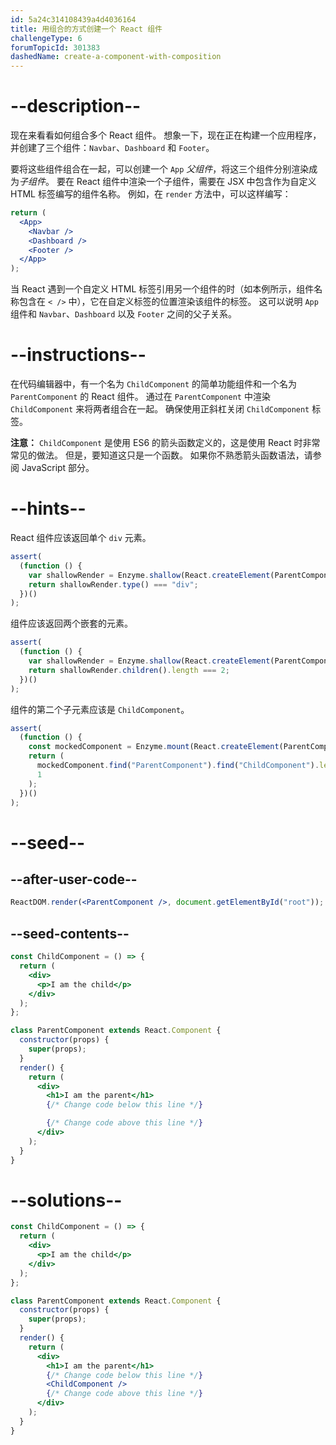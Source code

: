 ```yaml
---
id: 5a24c314108439a4d4036164
title: 用组合的方式创建一个 React 组件
challengeType: 6
forumTopicId: 301383
dashedName: create-a-component-with-composition
---
```


# --description--

现在来看看如何组合多个 React 组件。 想象一下，现在正在构建一个应用程序，并创建了三个组件：`Navbar`、`Dashboard` 和 `Footer`。

要将这些组件组合在一起，可以创建一个 `App` _父组件_，将这三个组件分别渲染成为*子组件*。 要在 React 组件中渲染一个子组件，需要在 JSX 中包含作为自定义 HTML 标签编写的组件名称。 例如，在 `render` 方法中，可以这样编写：

```jsx
return (
  <App>
    <Navbar />
    <Dashboard />
    <Footer />
  </App>
);
```

当 React 遇到一个自定义 HTML 标签引用另一个组件的时（如本例所示，组件名称包含在 `< />` 中），它在自定义标签的位置渲染该组件的标签。 这可以说明 `App` 组件和 `Navbar`、`Dashboard` 以及 `Footer` 之间的父子关系。

# --instructions--

在代码编辑器中，有一个名为 `ChildComponent` 的简单功能组件和一个名为 `ParentComponent` 的 React 组件。 通过在 `ParentComponent` 中渲染 `ChildComponent` 来将两者组合在一起。 确保使用正斜杠关闭 `ChildComponent` 标签。

**注意：** `ChildComponent` 是使用 ES6 的箭头函数定义的，这是使用 React 时非常常见的做法。 但是，要知道这只是一个函数。 如果你不熟悉箭头函数语法，请参阅 JavaScript 部分。

# --hints--

React 组件应该返回单个 `div` 元素。

```js
assert(
  (function () {
    var shallowRender = Enzyme.shallow(React.createElement(ParentComponent));
    return shallowRender.type() === "div";
  })()
);
```

组件应该返回两个嵌套的元素。

```js
assert(
  (function () {
    var shallowRender = Enzyme.shallow(React.createElement(ParentComponent));
    return shallowRender.children().length === 2;
  })()
);
```

组件的第二个子元素应该是 `ChildComponent`。

```js
assert(
  (function () {
    const mockedComponent = Enzyme.mount(React.createElement(ParentComponent));
    return (
      mockedComponent.find("ParentComponent").find("ChildComponent").length ===
      1
    );
  })()
);
```

# --seed--

## --after-user-code--

```jsx
ReactDOM.render(<ParentComponent />, document.getElementById("root"));
```

## --seed-contents--

```jsx
const ChildComponent = () => {
  return (
    <div>
      <p>I am the child</p>
    </div>
  );
};

class ParentComponent extends React.Component {
  constructor(props) {
    super(props);
  }
  render() {
    return (
      <div>
        <h1>I am the parent</h1>
        {/* Change code below this line */}

        {/* Change code above this line */}
      </div>
    );
  }
}
```

# --solutions--

```jsx
const ChildComponent = () => {
  return (
    <div>
      <p>I am the child</p>
    </div>
  );
};

class ParentComponent extends React.Component {
  constructor(props) {
    super(props);
  }
  render() {
    return (
      <div>
        <h1>I am the parent</h1>
        {/* Change code below this line */}
        <ChildComponent />
        {/* Change code above this line */}
      </div>
    );
  }
}
```
